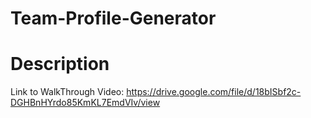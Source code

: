 # Team-Profile-Generator

<h1> Description </h1>

Link to WalkThrough Video: https://drive.google.com/file/d/18bISbf2c-DGHBnHYrdo85KmKL7EmdVIv/view

